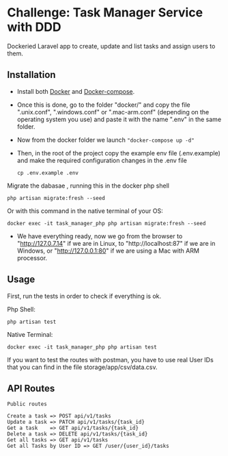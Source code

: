 
# Challenge: Task Manager Service with DDD  

Dockeried Laravel app to create, update and list tasks and assign users to them.


## Installation


- Install both [Docker](https://docs.docker.com/engine/install/ubuntu/) and [Docker-compose](https://docs.docker.com/compose/install/).

- Once this is done, go to the folder "docker/" and copy the file ".unix.conf", ".windows.conf" or ".mac-arm.conf" (depending on the operating system you use) and paste it with the name ".env" in the same folder.

- Now from the docker folder we launch 
```"docker-compose up -d"```

- Then, in the root of the project copy the example env file (.env.example) and make the required configuration changes in the .env file

    ```cp .env.example .env```

Migrate the dabasae , running this in the docker php shell 

   ```php artisan migrate:fresh --seed```

Or with this command in the native terminal of your OS:

```docker exec -it task_manager_php php artisan migrate:fresh --seed```


- We have everything ready, now we go from the browser to "http://127.0.7.14" if we are in Linux, to "http://localhost:87" if we are in Windows, or "http://127.0.0.1:80" if we are using a Mac with ARM processor.

## Usage


First, run the tests in order to check if everything is ok.

Php Shell:
```
php artisan test
```
Native Terminal:
```
docker exec -it task_manager_php php artisan test
```


If you want to test the routes with postman, you have to use real User IDs that you can find in the file storage/app/csv/data.csv.

## API Routes

```
Public routes

Create a task => POST api/v1/tasks
Update a task => PATCH api/v1/tasks/{task_id}
Get a task    => GET api/v1/tasks/{task_id}
Delete a task => DELETE api/v1/tasks/{task_id}
Get all tasks => GET api/v1/tasks
Get all Tasks by User ID => GET /user/{user_id}/tasks
```
